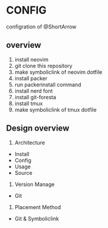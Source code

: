 # CONFIG

configration of @ShortArrow

## overview

1. install neovim
1. git clone this repository
1. make symboliclink of neovim dotfile
1. install packer
1. run packerinstall command
1. install nerd font
1. install git-foresta
1. install tmux
1. make symboliclink of tmux dotfile

## Design overview

1. Architecture
  - Install
  - Config
  - Usage
  - Source
1. Version Manage
  - Git
1. Placement Method
  - Git & Symboliclink
